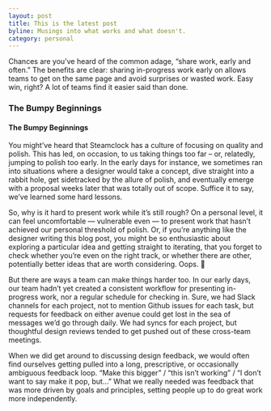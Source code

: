 ```yaml
---
layout: post
title: This is the latest post
byline: Musings into what works and what doesn't.
category: personal
---
```


Chances are you’ve heard of the common adage, “share work, early and often.” The benefits are clear: sharing in-progress work early on allows teams to get on the same page and avoid surprises or wasted work. Easy win, right? A lot of teams find it easier said than done.

<h3>The Bumpy Beginnings</h3>
<h4>The Bumpy Beginnings</h4>

You might’ve heard that Steamclock has a culture of focusing on quality and polish. This has led, on occasion, to us taking things too far – or, relatedly, jumping to polish too early. In the early days for instance, we sometimes ran into situations where a designer would take a concept, dive straight into a rabbit hole, get sidetracked by the allure of polish, and eventually emerge with a proposal weeks later that was totally out of scope. Suffice it to say, we’ve learned some hard lessons.

So, why is it hard to present work while it’s still rough? On a personal level, it can feel uncomfortable — vulnerable even — to present work that hasn’t achieved our personal threshold of polish. Or, if you’re anything like the designer writing this blog post, you might be so enthusiastic about exploring a particular idea and getting straight to iterating, that you forget to check whether you’re even on the right track, or whether there are other, potentially better ideas that are worth considering. Oops. 😬

But there are ways a team can make things harder too. In our early days, our team hadn’t yet created a consistent workflow for presenting in-progress work, nor a regular schedule for checking in. Sure, we had Slack channels for each project, not to mention Github issues for each task, but requests for feedback on either avenue could get lost in the sea of messages we’d go through daily. We had syncs for each project, but thoughtful design reviews tended to get pushed out of these cross-team meetings.

When we did get around to discussing design feedback, we would often find ourselves getting pulled into a long, prescriptive, or occasionally ambiguous feedback loop. “Make this bigger” / “this isn’t working” / “I don’t want to say make it pop, but…” What we really needed was feedback that was more driven by goals and principles, setting people up to do great work more independently.